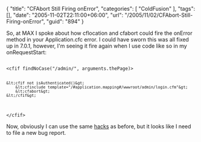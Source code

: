{
	"title": "CFAbort Still Firing onError",
	"categories": [
		"ColdFusion"
	],
	"tags": [],
	"date": "2005-11-02T22:11:00+06:00",
	"url": "/2005/11/02/CFAbort-Still-Firing-onError",
	"guid": "894"
}

So, at MAX I spoke about how cflocation and cfabort could fire the onError method in your Application.cfc error. I could have sworn this was all fixed up in 7.0.1, however, I'm seeing it fire again when I use code like so in my onRequestStart:

<code>
&lt;cfif findNoCase("/admin/", arguments.thePage)&gt;
		
	&lt;cfif not isAuthenticated()&gt;
		&lt;cfinclude template="/#application.mapping#/wwwroot/admin/login.cfm"&gt;
		&lt;cfabort&gt;
	&lt;/cfif&gt;
	
&lt;/cfif&gt;
</code>

Now, obviously I can use the same <a href="http://ray.camdenfamily.com/index.cfm?mode=entry&entry=ED9D4058-E661-02E9-E70A41706CD89724">hacks</a> as before, but it looks like I need to file a new bug report.